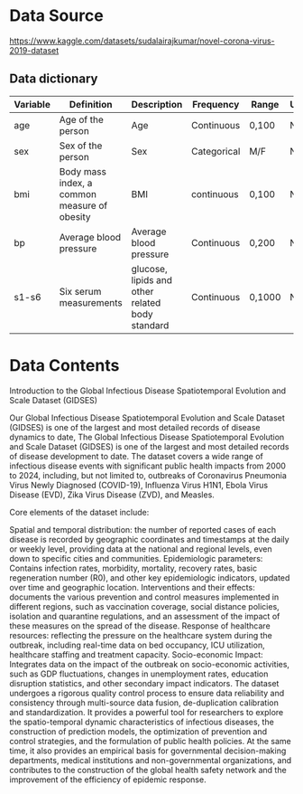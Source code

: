 # Data Source
https://www.kaggle.com/datasets/sudalairajkumar/novel-corona-virus-2019-dataset

## Data dictionary
| Variable        | Definition                                          | Description                                         | Frequency     | Range                | Unit        | Type      |
|-----------------|-----------------------------------------------------|-----------------------------------------------------|---------------|----------------------|-------------|-----------|
| age             | Age of the person                                   | Age                                                 | Continuous    | 0,100                | N/A         | Numerical |
| sex             | Sex of the person                                   | Sex                                                 | Categorical   | M/F                  | N/A         |Categorical|
| bmi             | Body mass index, a common measure of obesity        | BMI                                                 | continuous    | 0,100                | N/A         | Numerical |
| bp              | Average blood pressure                              | Average blood pressure                              | Continuous    | 0,200                | N/A         | Numerical |
| s1-s6           | Six serum measurements                              | glucose, lipids and other related body standard     | Continuous    | 0,1000               | N/A         | Numerical |



# Data Contents
Introduction to the Global Infectious Disease Spatiotemporal Evolution and Scale Dataset (GIDSES)

Our Global Infectious Disease Spatiotemporal Evolution and Scale Dataset (GIDSES) is one of the largest and most detailed records of disease dynamics to date, The Global Infectious Disease Spatiotemporal Evolution and Scale Dataset (GIDSES) is one of the largest and most detailed records of disease development to date. The dataset covers a wide range of infectious disease events with significant public health impacts from 2000 to 2024, including, but not limited to, outbreaks of Coronavirus Pneumonia Virus Newly Diagnosed (COVID-19), Influenza Virus H1N1, Ebola Virus Disease (EVD), Zika Virus Disease (ZVD), and Measles.

Core elements of the dataset include:

Spatial and temporal distribution: the number of reported cases of each disease is recorded by geographic coordinates and timestamps at the daily or weekly level, providing data at the national and regional levels, even down to specific cities and communities.
Epidemiologic parameters: Contains infection rates, morbidity, mortality, recovery rates, basic regeneration number (R0), and other key epidemiologic indicators, updated over time and geographic location.
Interventions and their effects: documents the various prevention and control measures implemented in different regions, such as vaccination coverage, social distance policies, isolation and quarantine regulations, and an assessment of the impact of these measures on the spread of the disease.
Response of healthcare resources: reflecting the pressure on the healthcare system during the outbreak, including real-time data on bed occupancy, ICU utilization, healthcare staffing and treatment capacity.
Socio-economic Impact: Integrates data on the impact of the outbreak on socio-economic activities, such as GDP fluctuations, changes in unemployment rates, education disruption statistics, and other secondary impact indicators.
The dataset undergoes a rigorous quality control process to ensure data reliability and consistency through multi-source data fusion, de-duplication calibration and standardization. It provides a powerful tool for researchers to explore the spatio-temporal dynamic characteristics of infectious diseases, the construction of prediction models, the optimization of prevention and control strategies, and the formulation of public health policies. At the same time, it also provides an empirical basis for governmental decision-making departments, medical institutions and non-governmental organizations, and contributes to the construction of the global health safety network and the improvement of the efficiency of epidemic response.
